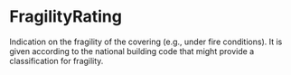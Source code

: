 FragilityRating
===============

Indication on the fragility of the covering (e.g., under fire conditions). It is given according to the national building code that might provide a classification for fragility.
